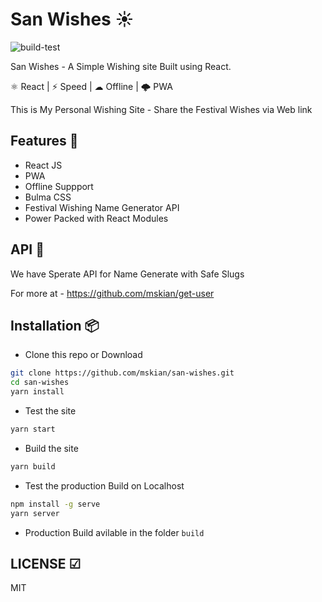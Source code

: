 # San Wishes ☀

![build-test](https://github.com/mskian/san-wishes/workflows/build-test/badge.svg)

San Wishes - A Simple Wishing site Built using React.

⚛ React | ⚡ Speed | ☁ Offline | 🌩 PWA

This is My Personal Wishing Site - Share the Festival Wishes via Web link

## Features 🍔

- React JS
- PWA
- Offline Suppport
- Bulma CSS
- Festival Wishing Name Generator API
- Power Packed with React Modules

## API 🍪

We have Sperate API for Name Generate with Safe Slugs

For more at - <https://github.com/mskian/get-user>  

## Installation 📦

- Clone this repo or Download

```sh
git clone https://github.com/mskian/san-wishes.git
cd san-wishes
yarn install
```

- Test the site

```sh
yarn start
```

- Build the site

```sh
yarn build
```

- Test the production Build on Localhost

```sh
npm install -g serve
yarn server
```

- Production Build avilable in the folder `build`

## LICENSE ☑

MIT
